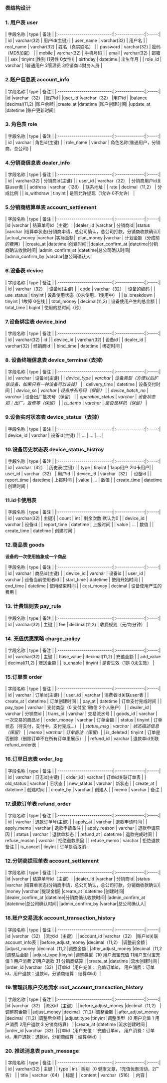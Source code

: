 ### 表结构设计


### 1. 用户表 user

   | 字段名称                    | type           | 备注  |
    |:---------------------------:|:--------------:|:-----:|
    | id                     | varchar(32) | 用户id(主键) |
    | user_name                   | varchar(32) | 用户名     |
    | real_name                   | varchar(32) | 姓名（真实姓名）     |
    | password                    | varchar(32) |  密码（MD5加密）        |
    | mobile                      | varchar(32) | 手机号码 |
    | email                       | varchar(32) | 邮箱 |
    | sex                        | tinyint |性别 (1男性 0女性)|
    | birthday                   | datetime | 出生年月      |
    | role_id                    | varchar |  1普通用户 2管理员 3经销商 4财务人员 |
    
### 2.账户信息表 account_info   

   | 字段名称                    | type           | 备注  |
    |:---------------------------:|:--------------:|:-----:|
    |id                   |varchar（32）         |账户id   |
    |user_id                    |varchar（32）        |用户id   |
    |balance                      |decimal(11,2)         |账户余额|
    |create_at                    |datetime         |账户创建时间|
    |update_at                    |datetime         |账户更新时间|


  

### 3. 角色表 role

   | 字段名称                    | type           | 备注  |
    |:---------------------------:|:--------------:|:-----:|
    | id                     | varchar | 角色id(主键) |
    | role_name                   | varchar | 角色名称(普通用户，分销商，总公司)       |
    
### 4.分销商信息表 dealer_info

   | 字段名称                    | type           | 备注  |
    |:---------------------------:|:--------------:|:-----:|
    | id                     | varchar(32) | 分销商id(主键)     |
    | user_id                   | varchar（32） | 分销商用户id关联user表 |
    | address               | varchar（128） | 联系地址 |
    | rate                   | decimal（11,2） | 分成比例 |
    | is_withdraw                   | tinyint | 是否允许提现（1允许 0不允许） |
    

### 5.分销商结算单表 account_settlement    

   | 字段名称                    | type           | 备注  |
    |:---------------------------:|:--------------:|:-----:|
    |id    |varchar    | 结算单号id（主键）|
    |dealer_id        |varchar    |    分销商id|
    |status |varchar  |结算单状态(分销商申请，总公司确认，总公司打款，分销商收款确认)|
    |actual_money      |varchar  |实际金额|
    |plan_money      |varchar  | 计划金额（分成前的费用）|
    |create_at          |datetime  |创建时间|
    |dealer_confirm_at  |datetime|分销商确认收款时间|
    |admin_confirm_at  |datetime|总公司确认时间|
    |admin_confirm_by  |varchar|总公司确认人|
    
### 6.设备表 device 

   | 字段名称                    | type           | 备注  |
    |:---------------------------:|:--------------:|:-----:|  
    | id                    | varchar（32） |  设备id(主键)        |
    | code                    | varchar（32） |  设备的编码      |
    | use_status                    | tinyint |  设备使用状态（0未使用，1使用中） |
    | is_breakdown                    | tinyint |  1故障 0在线 |
    | total_money                  | decimal(11,2) |  设备使用产生的总金额 |
    | total_time                  | bigint |  使用的总时间（秒）
    
### 7.设备绑定表 device_bind 

   | 字段名称                    | type           | 备注  |
    |:---------------------------:|:--------------:|:-----:|
    | id                   | varchar(32) |  id        |
    | device_id                    | varchar(32) |  设备id        |
    | dealer_id                    | varchar(32) |  经销商id |
    | bind_time                    | datetime |  绑定时间 |

   
    
### 8. 设备终端信息表 device_terminal (去掉)

   | 字段名称                    | type           | 备注  |
    |:---------------------------:|:--------------:|:-----:|
    | id                     | varchar | 设备id(主键) |
    | *device_type*                     | *varchar* | *设备类型（方便以后扩张设备，如果只有一种设备可以去掉）* |
    | delivery_time                   | datetime |  设备交付时间        |
    | *device_sn*                   | *varchar* | *设备序列号码（保留）*         |
    | *device_batch_no*                     | *varchar* | 设备出厂批次号（保留） |
    | *operation_status*                   | *varchar* | *设备状态如：出厂，返修等（保留）*         |
    | *is_demo*                     | *varchar* | *是否是样机（保留）* |

 
### 9.设备实时状态表 device_status（去掉）

   | 字段名称                    | type           | 备注  |
    |:---------------------------:|:--------------:|:-----:|
    | device_id                     | varchar | 设备id(主键) |
    | ...                     | ... | ... |


### 10.设备历史状态表 device_status_histroy

   | 字段名称                    | type           | 备注  |
    |:---------------------------:|:--------------:|:-----:|
    | id                     | varchar（32） | 历史表(主键) |
    | type                     | tinyint | 1app用户 2Id卡用户|
    | user_id                     | varchar（32） | 用户id |
    | device_id                     | varchar（32） | 设备id |
    | report_time                     | datetime | 上报时间 |
    | value                     | ... | 数值 |
    | create_time                     | datetime | 创建时间 |
    
### 11.id卡使用表 

   | 字段名称                    | type           | 备注  |
    |:---------------------------:|:--------------:|:-----:|
    | id                     | varchar(32) | 主键)|
    | count                     | int | 剩余次数 默认为0 |
    | device_id                     | varchar | 设备id |
    | report_time                     | datetime | 上报时间 |
    | value                     | ... | 数值 |
    | create_time                     | datetime | 创建时间 |



    

### 12.商品表 goods
  **设备的一次使用抽象成一个商品**

   | 字段名称                    | type           | 备注  |
    |:---------------------------:|:--------------:|:-----:|
    | id                     | varchar | 商品id(主键)     |
    | device_id                   | varchar | 设备id |
    | user_id                   | varchar | 设备当前使用者id |
    | start_time                   | datetime | 使用开始时间 |
    | end_time                | datetime |  使用结束时间        |
    | cost_money                | decimal |  设备使用产生的费用        |


### 13. 计费规则表 pay_rule
   | 字段名称                    | type           | 备注  |
    |:---------------------------:|:--------------:|:-----:|
    | id                     | varchar(32) | 主键 |
    | fee                   | decimal(11,2) | 收费规则（元/每分钟） |


### 14. 充值优惠策略 charge_policy
   | 字段名称                    | type           | 备注  |
    |:---------------------------:|:--------------:|:-----:|
    | id                     | varchar(32) | 主键 |
    | base_value                   | decimal(11,2) | 充值金额     |
    | add_value                     | decimal(11,2) | 赠送金额 |
    | is_enable                     |  tinyint | 是否生效（1是 0未生效） |

### 15.订单表 order

   | 字段名称                    | type           | 备注  |
    |:---------------------------:|:--------------:|:-----:|
    | id                     | varchar | 订单id(主键)     |
    | user_id                   | varchar | 消费者id关联user表 |
    | create_at                | datetime |  订单创建时间        |
    | pay_at          | datetime | 订单支付完成时间         |
    | pay_type          | varchar | 支付类型（0 支付宝 1微信 2个人账户） |
    | dealer_id               | varchar | 分销商id  |
    | trans_id                   | varchar | 交易流水号 |
    | goods_id                   | varchar | 一次交易的商品id |
    | order_money                   | varchar | 订单金额 |
    | status                   | tinyint | 订单状态（待支付，支付中，支付完成...） |
    | *status_msg*                | *varchar* |  *状态描述信息（保留）*        |
    | *memo*          | *varchar* | *订单备注（保留*）|
    | is_deleted          | tinyint | 订单是否删除（删除订单不在所有订单里展示） |
    | refund_id               | varchar | 退款单id关联refund_order表 |
    
### 16.订单日志表 order_log

   | 字段名称                    | type           | 备注  |
    |:---------------------------:|:--------------:|:-----:|
    | id                     | varchar | 日志id(主键)     |
    | order_id                   | varchar | 订单id关联订单表 |
    | old_status                | varchar |  旧状态        |
    | new_status          | varchar | 新状态         |
    | create_at          | datetime | 创建时间 |
    | create_by                     | varchar | 创建人    |
    | memo                   | varchar | 备注 |

### 17.退款订单表 refund_order

   | 字段名称                    | type           | 备注  |
    |:---------------------------:|:--------------:|:-----:|
    | id                     | varchar | 退款订单号(主键)     |
    | apply_at                   | varchar | 退款申请时间 |
    | apply_memo                   | varchar | 退款申请备注 |
    | apply_reason                   | varchar | 退款申请原因 |
    | status                | varchar |  退款单状态        |
    | refund_at          | datetime | 退款完成时间         |
    | refuse_reason          | varchar | 拒绝退款原因 |
    | refuse_memo                     | varchar | 拒绝退款备注    |
    | is_cancel                   | tinyint | 订单是否取消 |

### 12.分销商提现单表 account_settlement    

   | 字段名称                    | type           | 备注  |
    |:---------------------------:|:--------------:|:-----:|
    |id    |varchar    | 结算单号id（主键）|
    |dealer_id        |varchar    |    分销商id|
    |status |varchar  |结算单状态(分销商申请，总公司确认，总公司打款，分销商收款确认)|
    |money      |varchar  |提现金额|
    |create_at          |datetime  |创建时间|
    |dealer_confirm_at  |datetime|分销商确认收款时间|
    |admin_confirm_at  |datetime|总公司确认时间|
    |admin_confirm_by  |varchar|总公司确认人|


  
### 18.账户交易流水 account_transaction_history

   | 字段名称                    | type           | 备注  |
    |:---------------------------:|:--------------:|:-----:|
    |id                       |varchar（32）      |流水id（主键）|
    |account_id             |varchar（32）     |账户id关联account_info表       |
    |before_adjust_money          |decimal（11,2）  |调整前金额           |
    |adjust_money                 |decimal（11,2         |调整金额          |
    |after_adjust_money           |decimal（11,2   |调整后金额         |
    |adjust_type                  |tinyint          |调整类型（10 用户淘宝充值  11用户支付宝充值 1 用户消费 21用户退款 31 分销商结算          |
    |create_at                   |datetime           |流水创建时间          |
    |order_id                    |varchar（32）|订单id（用户充值： 充值订单id， 用户消费：订单id，用户退款：退款id，分销商结算：结算单id）|
   

### 19.管理员账户交易流水 root_account_transaction_history   
   | 字段名称                    | type           | 备注  |
    |:---------------------------:|:--------------:|:-----:|
    |id                       |varchar（32）      |流水id（主键）|
    |before_adjust_money          |decimal（11,2）  |调整前金额           |
    |adjust_money                 |decimal（11,2)        |调整金额          |
    |after_adjust_money           |decimal（11,2) |调整后金额         |
    |adjust_type                  |tinyint          |调整类型（0  用户充值 1 用户消费 2用户退款 3 分销商结算）          |
    |create_at                   |datetime           |流水创建时间          |
    |order_id                    |varchar（32）|订单id（用户充值： 充值订单id， 用户消费：订单id，用户退款：退款id，分销商结算：结算单id）|

### 20. 推送消息表 push_message
   | 字段名称                    | type           | 备注  |
    |:---------------------------:|:--------------:|:-----:|
    | id                     | varchar(32) | 主键 |
    | type                     | int | 类别（0 健康文章，1充值优惠活动，2广告） |
    | title                   | varchar（64） | 标题     |
    | content                    | varchar（516） | 内容 |




    



    






